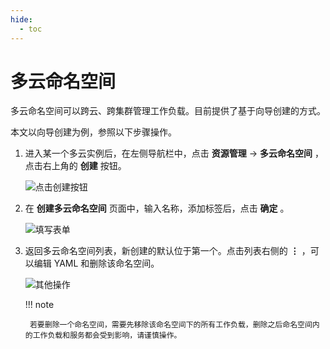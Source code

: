 ```yaml
---
hide:
  - toc
---
```


# 多云命名空间

多云命名空间可以跨云、跨集群管理工作负载。目前提供了基于向导创建的方式。

本文以向导创建为例，参照以下步骤操作。

1. 进入某一个多云实例后，在左侧导航栏中，点击 __资源管理__ -> __多云命名空间__ ，点击右上角的 __创建__ 按钮。

    ![点击创建按钮](https://docs.daocloud.io/daocloud-docs-images/docs/kairship/images/ns01.png)

2. 在 __创建多云命名空间__ 页面中，输入名称，添加标签后，点击 __确定__ 。

    ![填写表单](https://docs.daocloud.io/daocloud-docs-images/docs/kairship/images/ns02.png)

3. 返回多云命名空间列表，新创建的默认位于第一个。点击列表右侧的 __⋮__ ，可以编辑 YAML 和删除该命名空间。

    ![其他操作](https://docs.daocloud.io/daocloud-docs-images/docs/kairship/images/ns03.png)

    !!! note

        若要删除一个命名空间，需要先移除该命名空间下的所有工作负载，删除之后命名空间内的工作负载和服务都会受到影响，请谨慎操作。
